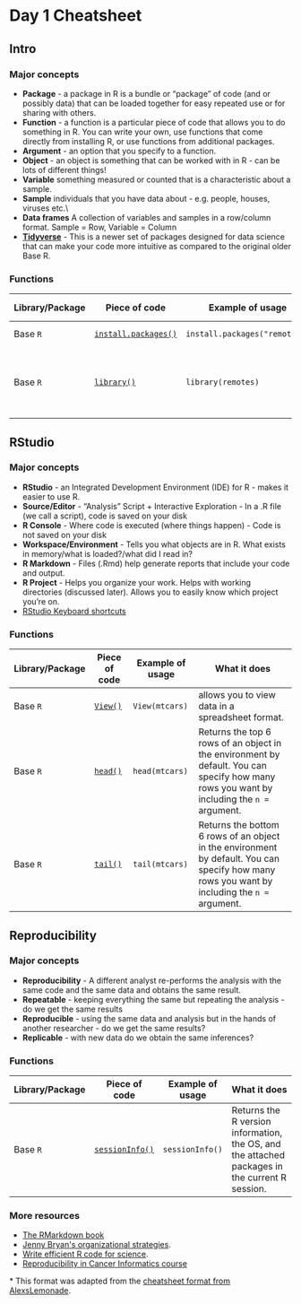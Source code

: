 # Day 1 Cheatsheet

## Intro

### Major concepts

- **Package** - a package in R is a bundle or “package” of code (and or possibly data)
that can be loaded together for easy repeated use or for sharing with others.
- **Function** - a function is a particular piece of code that allows you to do
something in R. You can write your own, use functions that come directly from
installing R, or use functions from additional packages.
- **Argument** - an option that you specify to a function.
- **Object** - an object is something that can be worked with in R - can be lots of
different things!
- **Variable** something measured or counted that is a characteristic about a
sample.
- **Sample** individuals that you have data about - e.g. people, houses, viruses etc.\
- **Data frames** A collection of variables and samples in a row/column format. Sample = Row, Variable = Column
- [**Tidyverse**](https://tidyverse.tidyverse.org/articles/paper.html) - This is a newer set of packages designed for data science that can make your
code more intuitive as compared to the original older Base R.


### Functions
|Library/Package|Piece of code|Example of usage|What it does|
|---------------|-------------|----------------|-------------|
|Base `R`|[`install.packages()`](https://www.rdocumentation.org/packages/utils/versions/3.6.2/topics/install.packages)| `install.packages("remotes")`| Installs packages|
|Base `R`| [`library()`](https://www.rdocumentation.org/packages/base/versions/3.6.2/topics/library)|`library(remotes)`| Loads and attaches additional packages to the R environment.|

<div style="page-break-after: always;"></div>

## RStudio

### Major concepts

- **RStudio** - an Integrated Development Environment (IDE) for R - makes it easier to use R.
- **Source/Editor** - “Analysis” Script + Interactive Exploration - In a .R file (we call a script), code is saved on your disk
- **R Console** - Where code is executed (where things happen) - Code is not saved on your disk
- **Workspace/Environment** - Tells you what objects are in R. What exists in memory/what is loaded?/what did I read in?
- **R Markdown** - Files (.Rmd) help generate reports that include your code and
output.
- **R Project** - Helps you organize your work. Helps with working directories (discussed later). Allows you to easily know which project you’re on.
- [RStudio Keyboard shortcuts](http://www.rstudio.com/ide/docs/using/keyboard_shortcuts)


### Functions
|Library/Package|Piece of code|Example of usage|What it does|
|---------------|-------------|----------------|-------------|
|Base `R`| [`View()`](https://www.rdocumentation.org/packages/base/versions/3.6.2/topics/library)| `View(mtcars)`| allows you to view data in a spreadsheet format.|
| Base `R`| [`head()`](https://www.rdocumentation.org/packages/utils/versions/3.6.2/topics/head)|`head(mtcars)`| Returns the top 6 rows of an object in the environment by default. You can specify how many rows you want by including the `n = `argument.|
| Base `R`| [`tail()`](https://www.rdocumentation.org/packages/utils/versions/3.6.2/topics/head)|`tail(mtcars)`| Returns the bottom 6 rows of an object in the environment by default. You can specify how many rows you want by including the `n =` argument.|

<div style="page-break-after: always;"></div>

## Reproducibility

### Major concepts

- **Reproducibility** - A different analyst re-performs the analysis with the same code and the same data and obtains the same
result.
- **Repeatable** - keeping everything the same but repeating the analysis - do we get the same results
- **Reproducible** - using the same data and analysis but in the hands of another researcher - do we get the same results?
- **Replicable** - with new data do we obtain the same inferences?

### Functions
|Library/Package|Piece of code|Example of usage|What it does|
|---------------|-------------|----------------|-------------|
| Base `R`| [`sessionInfo()`](https://www.rdocumentation.org/packages/utils/versions/3.6.2/topics/sessionInfo) |`sessionInfo()`| Returns the R version information, the OS, and the attached packages in the current R session.|

### More resources
- [The RMarkdown book](https://bookdown.org/yihui/rmarkdown/)
- [Jenny Bryan's organizational strategies](https://www.stat.ubc.ca/~jenny/STAT545A/block19_codeFormattingOrganization.html).
- [Write efficient R code for science](https://www.earthdatascience.org/courses/earth-analytics/automate-science-workflows/write-efficient-code-for-science-r/).
- [Reproducibility in Cancer Informatics course](https://jhudatascience.org/Reproducibility_in_Cancer_Informatics/introduction.html)


\* This format was adapted from the [cheatsheet format from AlexsLemonade](https://github.com/AlexsLemonade/training-modules/tree/master/module-cheatsheets).
